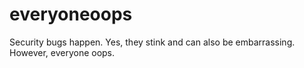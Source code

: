 # everyoneoops
Security bugs happen. Yes, they stink and can also be embarrassing. However, everyone oops.
